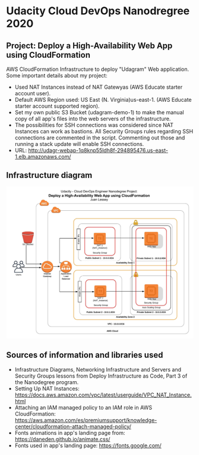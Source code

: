 # Udacity Cloud DevOps Nanodregree 2020
## Project: Deploy a High-Availability Web App using CloudFormation
AWS CloudFormation Infrastructure to deploy "Udagram" Web application.
Some important details about my project:
* Used NAT Instances instead of NAT Gatewyas (AWS Educate starter account user).
* Default AWS Region used: US East (N. Virginia)us-east-1. (AWS Educate starter account supported region).
* Set my own public S3 Bucket (udagram-demo-1) to make the manual copy of all app's files into the web servers of the infrastructure.
* The possibilities for SSH connections was considered since NAT Instances can work as bastions. All Security Groups rules regarding SSH connections are commented in the script. Commenting out those and running a stack update will enable SSH connections.  
* URL: http://udagr-webap-1q8knp55ldh8f-294895476.us-east-1.elb.amazonaws.com/

## Infrastructure diagram
<img src="images/udagramInfra diagram.jpg">

## Sources of information and libraries used
* Infrastructure Diagrams, Networking Infrastructure and Servers and Security Groups lessons from Deploy Infrastructure as Code, Part 3 of the Nanodegree program.
* Setting Up NAT Instances: https://docs.aws.amazon.com/vpc/latest/userguide/VPC_NAT_Instance.html
* Attaching an IAM managed policy to an IAM role in AWS CloudFormation: https://aws.amazon.com/es/premiumsupport/knowledge-center/cloudformation-attach-managed-policy/
* Fonts animations in app's landing page from: https://daneden.github.io/animate.css/
* Fonts used in app's landing page: https://fonts.google.com/

